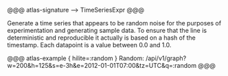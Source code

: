 @@@ atlas-signature
<empty>
-->
TimeSeriesExpr
@@@

Generate a time series that appears to be random noise for the purposes of
experimentation and generating sample data. To ensure that the line is deterministic
and reproducible it actually is based on a hash of the timestamp. Each datapoint is a
value between 0.0 and 1.0.

@@@ atlas-example { hilite=:random }
Random: /api/v1/graph?w=200&h=125&s=e-3h&e=2012-01-01T07:00&tz=UTC&q=:random
@@@
